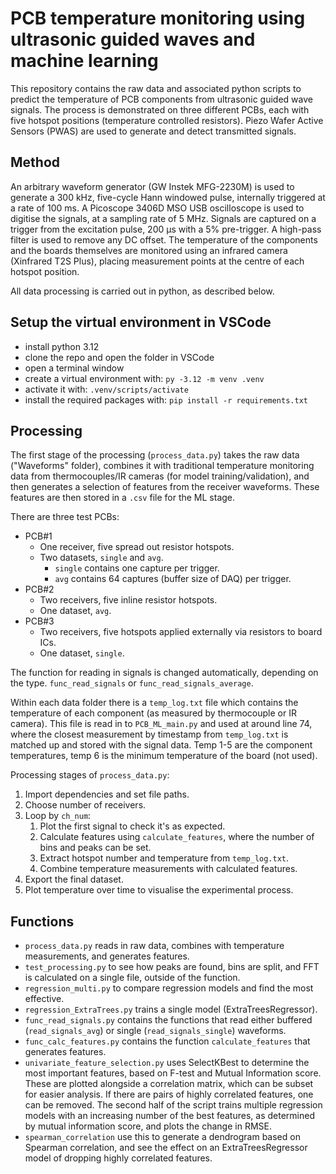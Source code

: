 # PCB temperature monitoring using ultrasonic guided waves and machine learning

This repository contains the raw data and associated python scripts to predict the temperature of PCB components from ultrasonic guided wave signals. The process is demonstrated on three different PCBs, each with five hotspot positions (temperature controlled resistors). Piezo Wafer Active Sensors (PWAS) are used to generate and detect transmitted signals.

## Method

An arbitrary waveform generator (GW Instek MFG-2230M) is used to generate a 300 kHz, five-cycle Hann windowed pulse, internally triggered at a rate of 100 ms. A Picoscope 3406D MSO USB oscilloscope is used to digitise the signals, at a sampling rate of 5 MHz. Signals are captured on a trigger from the excitation pulse, 200 μs with a 5% pre-trigger. A high-pass filter is used to remove any DC offset. The temperature of the components and the boards themselves are monitored using an infrared camera (Xinfrared T2S Plus), placing measurement points at the centre of each hotspot position.

All data processing is carried out in python, as described below. 

## Setup the virtual environment in VSCode

- install python 3.12
- clone the repo and open the folder in VSCode
- open a terminal window
- create a virtual environment with: `py -3.12 -m venv .venv`
- activate it with: `.venv/scripts/activate`
- install the required packages with: `pip install -r requirements.txt`

## Processing

The first stage of the processing (`process_data.py`) takes the raw data ("Waveforms" folder), combines it with traditional temperature monitoring data from thermocouples/IR cameras (for model training/validation), and then generates a selection of features from the receiver waveforms. These features are then stored in a `.csv` file for the ML stage. 

There are three test PCBs:
- PCB#1
    - One receiver, five spread out resistor hotspots.
    - Two datasets, `single` and `avg`.
        - `single` contains one capture per trigger.
        - `avg` contains 64 captures (buffer size of DAQ) per trigger.  
- PCB#2
    - Two receivers, five inline resistor hotspots.
    - One dataset, `avg`.
- PCB#3
    - Two receivers, five hotspots applied externally via resistors to board ICs.
    - One dataset, `single`.

The function for reading in signals is changed automatically, depending on the type. `func_read_signals` or `func_read_signals_average`.

Within each data folder there is a `temp_log.txt` file which contains the temperature of each component (as measured by thermocouple or IR camera). This file is read in to `PCB_ML_main.py` and used at around line 74, where the closest measurement by timestamp from `temp_log.txt` is matched up and stored with the signal data. Temp 1-5 are the component temperatures, temp 6 is the minimum temperature of the board (not used).

Processing stages of `process_data.py`:
1. Import dependencies and set file paths.
2. Choose number of receivers.
3. Loop by `ch_num`:
    1. Plot the first signal to check it's as expected.
    2. Calculate features using `calculate_features`, where the number of bins and peaks can be set.
    3. Extract hotspot number and temperature from `temp_log.txt`.
    4. Combine temperature measurements with calculated features.
4. Export the final dataset.
5. Plot temperature over time to visualise the experimental process.

## Functions

 - `process_data.py` reads in raw data, combines with temperature
   measurements, and generates features. 
 - `test_processing.py` to see how
   peaks are found, bins are split, and FFT is calculated on a single
   file, outside of the function. 
- `regression_multi.py` to compare
   regression models and find the most effective.
- `regression_ExtraTrees.py` trains a single model
   (ExtraTreesRegressor). 
- `func_read_signals.py` contains the functions
   that read either buffered (`read_signals_avg`) or single (`read_signals_single`) waveforms.
- `func_calc_features.py` contains the function `calculate_features` that generates
   features.
- `univariate_feature_selection.py` uses SelectKBest to determine the most important features, based on F-test and Mutual Information score. These are plotted alongside a correlation matrix, which can be subset for easier analysis. If there are pairs of highly correlated features, one can be removed. The second half of the script trains multiple regression models with an increasing number of the best features, as determined by mutual information score, and plots the change in RMSE. 
- `spearman_correlation` use this to generate a dendrogram based on Spearman correlation, and see the effect on an ExtraTreesRegressor model of dropping highly correlated features.
